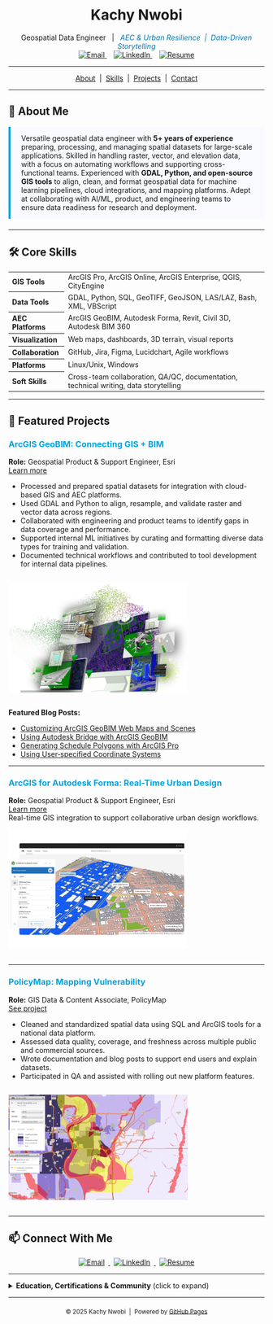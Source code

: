 <!-- ![Portfolio Banner](image/banner.png) -->

<h1 align="center">Kachy Nwobi</h1>
<p align="center">
Geospatial Data Engineer &nbsp;&nbsp;|&nbsp;&nbsp; <em style="color:#0077b6;">AEC & Urban Resilience&nbsp;&nbsp;|&nbsp;&nbsp;Data-Driven Storytelling</em>  
<br>
<a href="mailto:kachynwobi@gmail.com" style="margin: 0 0.5em;">
  <img src="https://img.shields.io/badge/Email-00a3e0?style=flat-square&logo=gmail&logoColor=white" alt="Email">
</a>
<a href="https://www.linkedin.com/in/kachy-nwobi-3463b64a/" style="margin: 0 0.5em;">
  <img src="https://img.shields.io/badge/LinkedIn-0077b5?style=flat-square&logo=linkedin&logoColor=white" alt="LinkedIn">
</a>
<a href="https://github.com/Kachynwobi/kachynwobi_portfolio/blob/main/image/Kachy_Nwobi_Resume_GDE.pdf" style="margin: 0 0.5em;">
  <img src="https://img.shields.io/badge/Resume-555?style=flat-square&logo=read-the-docs&logoColor=white" alt="Resume">
</a>

</div>

---

<div align="center" style="margin-bottom:1em;">
  <a href="#about-me">About</a> &nbsp;|&nbsp;
  <a href="#core-skills">Skills</a> &nbsp;|&nbsp;
  <a href="#featured-projects">Projects</a> &nbsp;|&nbsp;
  <a href="#connect-with-me">Contact</a>
</div>

---

## 👋 About Me
<span id="about-me"></span>

<div style="background: #f8faff; border-left: 4px solid #00a3e0; padding: 1em 1.5em; margin-bottom: 1.5em;">
Versatile geospatial data engineer with <strong>5+ years of experience</strong> preparing, processing, and managing spatial datasets for large-scale applications. Skilled in handling raster, vector, and elevation data, with a focus on automating workflows and supporting cross-functional teams. Experienced with <strong>GDAL, Python, and open-source GIS tools</strong> to align, clean, and format geospatial data for machine learning pipelines, cloud integrations, and mapping platforms. Adept at collaborating with AI/ML, product, and engineering teams to ensure data readiness for research and deployment.
</div>

---

## 🛠️ Core Skills
<span id="core-skills"></span>

<table>
  <tr>
    <th align="left">GIS Tools</th>
    <td>ArcGIS Pro, ArcGIS Online, ArcGIS Enterprise, QGIS, CityEngine</td>
  </tr>
  <tr>
    <th align="left">Data Tools</th>
    <td>GDAL, Python, SQL, GeoTIFF, GeoJSON, LAS/LAZ, Bash, XML, VBScript</td>
  </tr>
  <tr>
    <th align="left">AEC Platforms</th>
    <td>ArcGIS GeoBIM, Autodesk Forma, Revit, Civil 3D, Autodesk BIM 360</td>
  </tr>
  <tr>
    <th align="left">Visualization</th>
    <td>Web maps, dashboards, 3D terrain, visual reports</td>
  </tr>
  <tr>
    <th align="left">Collaboration</th>
    <td>GitHub, Jira, Figma, Lucidchart, Agile workflows</td>
  </tr>
  <tr>
    <th align="left">Platforms</th>
    <td>Linux/Unix, Windows</td>
  </tr>
  <tr>
    <th align="left">Soft Skills</th>
    <td>Cross-team collaboration, QA/QC, documentation, technical writing, data storytelling</td>
  </tr>
</table>

---

## 🚀 Featured Projects
<span id="featured-projects"></span>

### <span style="color:#00a3e0">ArcGIS GeoBIM: Connecting GIS + BIM</span>  
**Role:** Geospatial Product & Support Engineer, Esri  
[Learn more](https://www.esri.com/en-us/arcgis/products/arcgis-geobim/overview)  
- Processed and prepared spatial datasets for integration with cloud-based GIS and AEC platforms.
- Used GDAL and Python to align, resample, and validate raster and vector data across regions.
- Collaborated with engineering and product teams to identify gaps in data coverage and performance.
- Supported internal ML initiatives by curating and formatting diverse data types for training and validation.
- Documented technical workflows and contributed to tool development for internal data pipelines.

<img src="image/arcgis-geobim.png" alt="ArcGIS GeoBIM" width="70%" style="margin:1em 0;"/>

**Featured Blog Posts:**  
- [Customizing ArcGIS GeoBIM Web Maps and Scenes](https://www.esri.com/arcgis-blog/products/arcgis-geobim/3d-gis/customizing-arcgis-geobim-web-maps-and-scenes/)  
- [Using Autodesk Bridge with ArcGIS GeoBIM](https://www.esri.com/arcgis-blog/products/arcgis-geobim/3d-gis/using-autodesk-bridge-with-arcgis-geobim/)  
- [Generating Schedule Polygons with ArcGIS Pro](https://www.esri.com/arcgis-blog/products/arcgis-pro/3d-gis/generating-schedule-polygons-in-arcgis-pro/)  
- [Using User‑specified Coordinate Systems](https://www.esri.com/arcgis-blog/products/arcgis-geobim/3d-gis/using-user-specified-coordinate-systems-in-arcgis-geobim/)  

---

### <span style="color:#00a3e0">ArcGIS for Autodesk Forma: Real-Time Urban Design</span>  
**Role:** Geospatial Product & Support Engineer, Esri  
[Learn more](https://www.esri.com/en-us/arcgis/products/arcgis-for-autodesk-forma/overview)  
Real-time GIS integration to support collaborative urban design workflows.  
<img src="image/arcgisforautodeskforma.png" alt="ArcGIS for Autodesk Forma" width="70%" style="margin:1em 0;"/>

---

### <span style="color:#00a3e0">PolicyMap: Mapping Vulnerability</span>  
**Role:** GIS Data & Content Associate, PolicyMap  
[See project](https://policymap.wpengine.com/blog/the-midwest-floods-and-socially-vulnerable-populations)  
- Cleaned and standardized spatial data using SQL and ArcGIS tools for a national data platform.
- Assessed data quality, coverage, and freshness across multiple public and commercial sources.
- Wrote documentation and blog posts to support end users and explain datasets.
- Participated in QA and assisted with rolling out new platform features.  
<img src="image/policymap_project.png" alt="PolicyMap Midwest Floods" width="70%" style="margin:1em 0;"/>


---

## 📫 Connect With Me
<span id="connect-with-me"></span>

<div align="center">

<a href="mailto:kachynwobi@gmail.com">
  <img src="https://img.shields.io/badge/email-00a3e0?logo=gmail&logoColor=white&style=for-the-badge" alt="Email" style="margin: 0 0.5em;">
</a>
<a href="https://www.linkedin.com/in/kachy-nwobi-3463b64a/">
  <img src="https://img.shields.io/badge/linkedin-0077b5?logo=linkedin&logoColor=white&style=for-the-badge" alt="LinkedIn" style="margin: 0 0.5em;">
</a>
<a href="https://github.com/Kachynwobi/kachynwobi_portfolio/blob/main/image/Kachy_Nwobi_Resume_GDE.pdf">
  <img src="https://img.shields.io/badge/resume-view-6c757d?style=for-the-badge" alt="Resume" style="margin: 0 0.5em;">
</a>

</div>

---

<details>
<summary><strong>Education, Certifications & Community</strong> (click to expand)</summary>

### 🎓 Education
- <strong>M.S.: Geospatial Technology for Geodesign</strong>  
  Thomas Jefferson University – Philadelphia, PA
- <strong>B.S.: Environmental Engineering, Minor in Finance</strong>  
  Drexel University – Philadelphia, PA

### 🏅 Certifications & Recognition
- Bloomberg Market Concepts
- Order of the Engineer
- AJ Drexel Merit Scholar

### 🤝 Affiliations & Community Engagement
- Women in Geospatial Network
- Philadelphia Women in GIS
- Habitat for Humanity – Neighborhood Revitalization Committee

</details>

---

<p align="center">
  <sub>© 2025 Kachy Nwobi &nbsp;|&nbsp; Powered by <a href="https://pages.github.com/">GitHub Pages</a></sub>
</p>
